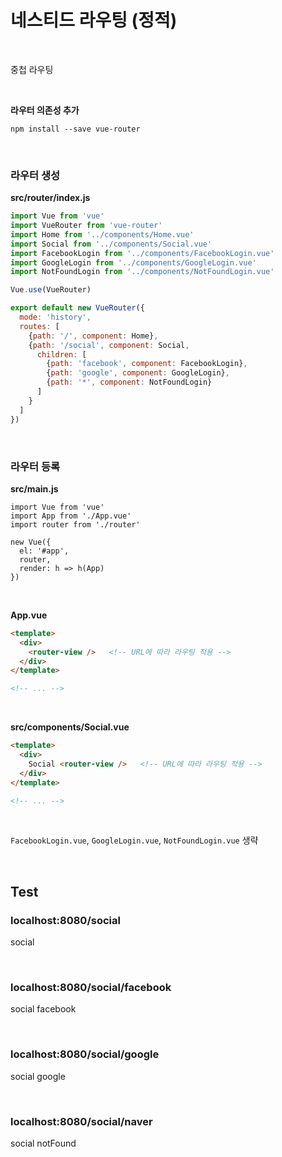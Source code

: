 
# 네스티드 라우팅 (정적)

&nbsp;

중첩 라우팅

&nbsp;

**라우터 의존성 추가**
```
npm install --save vue-router
```

&nbsp;

### 라우터 생성

**src/router/index.js**
```javascript
import Vue from 'vue'
import VueRouter from 'vue-router'
import Home from '../components/Home.vue'
import Social from '../components/Social.vue'
import FacebookLogin from '../components/FacebookLogin.vue'
import GoogleLogin from '../components/GoogleLogin.vue'
import NotFoundLogin from '../components/NotFoundLogin.vue'

Vue.use(VueRouter)

export default new VueRouter({
  mode: 'history',
  routes: [
    {path: '/', component: Home},
    {path: '/social', component: Social,
      children: [
        {path: 'facebook', component: FacebookLogin},
        {path: 'google', component: GoogleLogin},
        {path: '*', component: NotFoundLogin}
      ]
    }
  ]
})
```

&nbsp;

### 라우터 등록

**src/main.js**
```
import Vue from 'vue'
import App from './App.vue'
import router from './router'

new Vue({
  el: '#app',
  router,
  render: h => h(App)
})
```

&nbsp;

**App.vue**
```html
<template>
  <div>
    <router-view />   <!-- URL에 따라 라우팅 적용 -->
  </div>
</template>

<!-- ... -->
```

&nbsp;

**src/components/Social.vue**
```html
<template>
  <div>
    Social <router-view />   <!-- URL에 따라 라우팅 적용 -->
  </div>
</template>

<!-- ... -->
```

&nbsp;

`FacebookLogin.vue`, `GoogleLogin.vue`, `NotFoundLogin.vue` 생략

&nbsp;
&nbsp;

## Test

### localhost:8080/social
social

&nbsp;

### localhost:8080/social/facebook
social
facebook

&nbsp;

### localhost:8080/social/google
social 
google

&nbsp;

### localhost:8080/social/naver
social
notFound 

